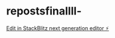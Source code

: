 # repostsfinallll-

[Edit in StackBlitz next generation editor ⚡️](https://stackblitz.com/~/github.com/SelmaLeck/repostsfinallll-)